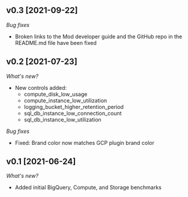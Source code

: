 ## v0.3 [2021-09-22]

_Bug fixes_

- Broken links to the Mod developer guide and the GitHub repo in the README.md file have been fixed

## v0.2 [2021-07-23]

_What's new?_

- New controls added:
  - compute_disk_low_usage
  - compute_instance_low_utilization
  - logging_bucket_higher_retention_period
  - sql_db_instance_low_connection_count
  - sql_db_instance_low_utilization

_Bug fixes_

- Fixed: Brand color now matches GCP plugin brand color

## v0.1 [2021-06-24]

_What's new?_

- Added initial BigQuery, Compute, and Storage benchmarks
